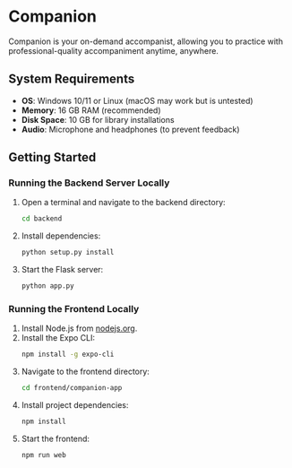# Companion

Companion is your on-demand accompanist, allowing you to practice with professional-quality accompaniment anytime, anywhere.

## System Requirements
- **OS**: Windows 10/11 or Linux (macOS may work but is untested)
- **Memory**: 16 GB RAM (recommended)
- **Disk Space**: 10 GB for library installations
- **Audio**: Microphone and headphones (to prevent feedback)

## Getting Started

### Running the Backend Server Locally
1. Open a terminal and navigate to the backend directory:
   ```bash
   cd backend
   ```
2. Install dependencies:
   ```bash
   python setup.py install
   ```
3. Start the Flask server:
   ```bash
   python app.py
   ```

### Running the Frontend Locally
1. Install Node.js from [nodejs.org](https://nodejs.org/en).
2. Install the Expo CLI:
   ```bash
   npm install -g expo-cli
   ```
3. Navigate to the frontend directory:
   ```bash
   cd frontend/companion-app
   ```
4. Install project dependencies:
   ```bash
   npm install
   ```
5. Start the frontend:
   ```bash
   npm run web
   ```
